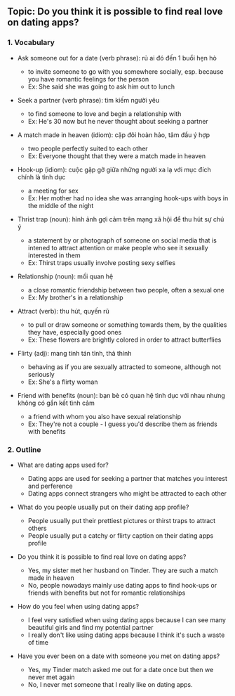 ## Topic: Do you think it is possible to find real love on dating apps?

### 1. Vocabulary
- Ask someone out for a date (verb phrase): rủ ai đó đến 1 buổi hẹn hò
  + to invite someone to go with you somewhere socially, esp. because you have romantic feelings for the person
  + Ex: She said she was going to ask him out to lunch

- Seek a partner (verb phrase): tìm kiếm người yêu
  + to find someone to love and begin a relationship with
  + Ex: He's 30 now but he never thought about seeking a partner

- A match made in heaven (idiom): cặp đôi hoàn hảo, tâm đầu ý hợp
  + two people perfectly suited to each other
  + Ex: Everyone thought that they were a match made in heaven

- Hook-up (idiom): cuộc gặp gỡ giữa những người xa lạ với mục đích chính là tình dục
  + a meeting for sex
  + Ex: Her mother had no idea she was arranging hook-ups with boys in the middle of the night

- Thrist trap (noun): hình ảnh gợi cảm trên mạng xã hội để thu hút sự chú ý
  + a statement by or photograph of someone on social media that is intened to attract attention or make people who see it sexually interested in them
  + Ex: Thirst traps usually involve posting sexy selfies

- Relationship (noun): mối quan hệ
  + a close romantic friendship between two people, often a sexual one
  + Ex: My brother's in a relationship

- Attract (verb): thu hút, quyến rũ
  + to pull or draw someone or something towards them, by the qualities they have, especially good ones
  + Ex: These flowers are brightly colored in order to attract butterflies

- Flirty (adj): mang tính tán tỉnh, thả thính
  + behaving as if you are sexually attracted to someone, although not seriously
  + Ex: She's a flirty woman

- Friend with benefits (noun): bạn bè có quan hệ tình dục với nhau nhưng không có gắn kết tình cảm
  + a friend with whom you also have sexual relationship
  + Ex: They're not a couple - I guess you'd describe them as friends with benefits

### 2. Outline
- What are dating apps used for?
  + Dating apps are used for seeking a partner that matches you interest and perference
  + Dating apps connect strangers who might be attracted to each other

- What do you people usually put on their dating app profile?
  + People usually put their prettiest pictures or thirst traps to attract others
  + People usually put a catchy or flirty caption on their dating apps profile

- Do you think it is possible to find real love on dating apps?
  + Yes, my sister met her husband on Tinder. They are such a match made in heaven
  + No, people nowadays mainly use dating apps to find hook-ups or friends with benefits but not for romantic relationships

- How do you feel when using dating apps?
  + I feel very satisfied when using dating apps because I can see many beautiful girls and find my potential partner
  + I really don't like using dating apps because I think it's such a waste of time

- Have you ever been on a date with someone you met on dating apps?
  + Yes, my Tinder match asked me out for a date once but then we never met again
  + No, I never met someone that I really like on dating apps.